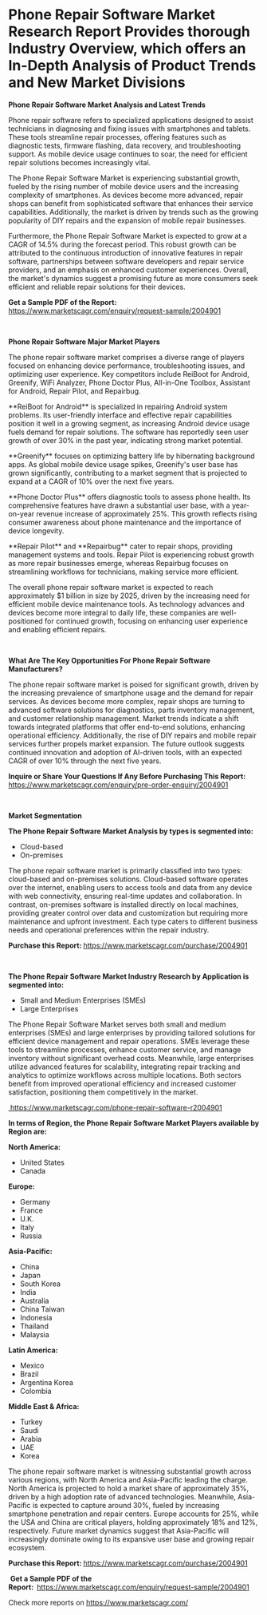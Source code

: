 <p><h1>Phone Repair Software Market Research Report Provides thorough Industry Overview, which offers an In-Depth Analysis of Product Trends and New Market Divisions</h1></p><p><strong>Phone Repair Software Market Analysis and Latest Trends</strong></p>
<p><p>Phone repair software refers to specialized applications designed to assist technicians in diagnosing and fixing issues with smartphones and tablets. These tools streamline repair processes, offering features such as diagnostic tests, firmware flashing, data recovery, and troubleshooting support. As mobile device usage continues to soar, the need for efficient repair solutions becomes increasingly vital.</p><p>The Phone Repair Software Market is experiencing substantial growth, fueled by the rising number of mobile device users and the increasing complexity of smartphones. As devices become more advanced, repair shops can benefit from sophisticated software that enhances their service capabilities. Additionally, the market is driven by trends such as the growing popularity of DIY repairs and the expansion of mobile repair businesses.</p><p>Furthermore, the Phone Repair Software Market is expected to grow at a CAGR of 14.5% during the forecast period. This robust growth can be attributed to the continuous introduction of innovative features in repair software, partnerships between software developers and repair service providers, and an emphasis on enhanced customer experiences. Overall, the market's dynamics suggest a promising future as more consumers seek efficient and reliable repair solutions for their devices.</p></p>
<p><strong>Get a Sample PDF of the Report:&nbsp;</strong> <a href="https://www.marketscagr.com/enquiry/request-sample/2004901?utm_campaign=1952&utm_medium=2&utm_source=Github&utm_content=ia&utm_term=15012025&utm_id=phone-repair-software">https://www.marketscagr.com/enquiry/request-sample/2004901</a></p>
<p>&nbsp;</p>
<p><strong>Phone Repair Software Major Market Players</strong></p>
<p><p>The phone repair software market comprises a diverse range of players focused on enhancing device performance, troubleshooting issues, and optimizing user experience. Key competitors include ReiBoot for Android, Greenify, WiFi Analyzer, Phone Doctor Plus, All-in-One Toolbox, Assistant for Android, Repair Pilot, and Repairbug.</p><p>**ReiBoot for Android** is specialized in repairing Android system problems. Its user-friendly interface and effective repair capabilities position it well in a growing segment, as increasing Android device usage fuels demand for repair solutions. The software has reportedly seen user growth of over 30% in the past year, indicating strong market potential.</p><p>**Greenify** focuses on optimizing battery life by hibernating background apps. As global mobile device usage spikes, Greenify's user base has grown significantly, contributing to a market segment that is projected to expand at a CAGR of 10% over the next five years.</p><p>**Phone Doctor Plus** offers diagnostic tools to assess phone health. Its comprehensive features have drawn a substantial user base, with a year-on-year revenue increase of approximately 25%. This growth reflects rising consumer awareness about phone maintenance and the importance of device longevity.</p><p>**Repair Pilot** and **Repairbug** cater to repair shops, providing management systems and tools. Repair Pilot is experiencing robust growth as more repair businesses emerge, whereas Repairbug focuses on streamlining workflows for technicians, making service more efficient.</p><p>The overall phone repair software market is expected to reach approximately $1 billion in size by 2025, driven by the increasing need for efficient mobile device maintenance tools. As technology advances and devices become more integral to daily life, these companies are well-positioned for continued growth, focusing on enhancing user experience and enabling efficient repairs.</p></p>
<p>&nbsp;</p>
<p><strong>What Are The Key Opportunities For Phone Repair Software Manufacturers?</strong></p>
<p><p>The phone repair software market is poised for significant growth, driven by the increasing prevalence of smartphone usage and the demand for repair services. As devices become more complex, repair shops are turning to advanced software solutions for diagnostics, parts inventory management, and customer relationship management. Market trends indicate a shift towards integrated platforms that offer end-to-end solutions, enhancing operational efficiency. Additionally, the rise of DIY repairs and mobile repair services further propels market expansion. The future outlook suggests continued innovation and adoption of AI-driven tools, with an expected CAGR of over 10% through the next five years.</p></p>
<p><strong>Inquire or Share Your Questions If Any Before Purchasing This Report:</strong> <a href="https://www.marketscagr.com/enquiry/pre-order-enquiry/2004901?utm_campaign=1952&utm_medium=2&utm_source=Github&utm_content=ia&utm_term=15012025&utm_id=phone-repair-software">https://www.marketscagr.com/enquiry/pre-order-enquiry/2004901</a></p>
<p>&nbsp;</p>
<p><strong>Market Segmentation</strong></p>
<p><strong>The Phone Repair Software Market Analysis by types is segmented into:</strong></p>
<p><ul><li>Cloud-based</li><li>On-premises</li></ul></p>
<p><p>The phone repair software market is primarily classified into two types: cloud-based and on-premises solutions. Cloud-based software operates over the internet, enabling users to access tools and data from any device with web connectivity, ensuring real-time updates and collaboration. In contrast, on-premises software is installed directly on local machines, providing greater control over data and customization but requiring more maintenance and upfront investment. Each type caters to different business needs and operational preferences within the repair industry.</p></p>
<p><strong>Purchase this Report:&nbsp;</strong><a href="https://www.marketscagr.com/purchase/2004901?utm_campaign=1952&utm_medium=2&utm_source=Github&utm_content=ia&utm_term=15012025&utm_id=phone-repair-software">https://www.marketscagr.com/purchase/2004901</a></p>
<p>&nbsp;</p>
<p><strong>The Phone Repair Software Market Industry Research by Application is segmented into:</strong></p>
<p><ul><li>Small and Medium Enterprises (SMEs)</li><li>Large Enterprises</li></ul></p>
<p><p>The Phone Repair Software Market serves both small and medium enterprises (SMEs) and large enterprises by providing tailored solutions for efficient device management and repair operations. SMEs leverage these tools to streamline processes, enhance customer service, and manage inventory without significant overhead costs. Meanwhile, large enterprises utilize advanced features for scalability, integrating repair tracking and analytics to optimize workflows across multiple locations. Both sectors benefit from improved operational efficiency and increased customer satisfaction, positioning them competitively in the market.</p></p>
<p><a href="https://www.marketscagr.com/phone-repair-software-r2004901?utm_campaign=1952&utm_medium=2&utm_source=Github&utm_content=ia&utm_term=15012025&utm_id=phone-repair-software">&nbsp;https://www.marketscagr.com/phone-repair-software-r2004901</a></p>
<p><strong>In terms of Region, the Phone Repair Software Market Players available by Region are:</strong></p>
<p>
    <p> <strong> North America: </strong>
        <ul>
            <li>United States</li>
            <li>Canada</li>
        </ul>
        </p> 
    <p> <strong> Europe: </strong>
        <ul>
            <li>Germany</li>
            <li>France</li>
            <li>U.K.</li>
            <li>Italy</li>
            <li>Russia</li>
        </ul>
        </p> 
    <p> <strong> Asia-Pacific: </strong>
        <ul>
            <li>China</li>
            <li>Japan</li>
            <li>South Korea</li>
            <li>India</li>
            <li>Australia</li>
            <li>China Taiwan</li>
            <li>Indonesia</li>
            <li>Thailand</li>
            <li>Malaysia</li>
        </ul>
        </p> 
    <p> <strong> Latin America: </strong>
        <ul>
            <li>Mexico</li>
            <li>Brazil</li>
            <li>Argentina Korea</li>
            <li>Colombia</li>
        </ul>
        </p> 
    <p> <strong> Middle East & Africa: </strong>
        <ul>
            <li>Turkey</li>
            <li>Saudi</li>
            <li>Arabia</li>
            <li>UAE</li>
            <li>Korea</li>
        </ul>
    </p>
    </p>
<p><p>The phone repair software market is witnessing substantial growth across various regions, with North America and Asia-Pacific leading the charge. North America is projected to hold a market share of approximately 35%, driven by a high adoption rate of advanced technologies. Meanwhile, Asia-Pacific is expected to capture around 30%, fueled by increasing smartphone penetration and repair centers. Europe accounts for 25%, while the USA and China are critical players, holding approximately 18% and 12%, respectively. Future market dynamics suggest that Asia-Pacific will increasingly dominate owing to its expansive user base and growing repair ecosystem.</p></p>
<p><strong>Purchase this Report: </strong><a href="https://www.marketscagr.com/purchase/2004901?utm_campaign=1952&utm_medium=2&utm_source=Github&utm_content=ia&utm_term=15012025&utm_id=phone-repair-software">https://www.marketscagr.com/purchase/2004901</a></p>
<p>&nbsp;<strong>Get a Sample PDF of the Report:&nbsp;&nbsp;</strong><a href="https://www.marketscagr.com/enquiry/request-sample/2004901?utm_campaign=1952&utm_medium=2&utm_source=Github&utm_content=ia&utm_term=15012025&utm_id=phone-repair-software">https://www.marketscagr.com/enquiry/request-sample/2004901</a></p>
<p><strong></strong></p>
<p>Check more reports on <a href="https://www.marketscagr.com/?utm_campaign=1952&utm_medium=2&utm_source=Github&utm_content=ia&utm_term=15012025&utm_id=phone-repair-software">https://www.marketscagr.com/</a></p>